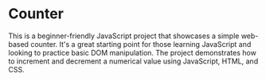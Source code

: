 # Counter

This is a beginner-friendly JavaScript project that showcases a simple web-based counter. It's a great starting point for those learning JavaScript and looking to practice basic DOM manipulation. The project demonstrates how to increment and decrement a numerical value using JavaScript, HTML, and CSS.
